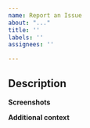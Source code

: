 ```yaml
---
name: Report an Issue
about: "..."
title: ''
labels: ''
assignees: ''

---
```


<!-- To automatically tag this issue, add the uppercase label(s) surrounded by brackets below, for example: [LABEL] -->

## Description
<!-- Explain your issue in detail, including the steps to reproduce it if applicable. Issues without proper explanation are liable to be closed by maintainers.-->

**Screenshots**
<!-- If applicable, add screenshots to help explain your problem. -->

**Additional context**
<!-- Add any other context about the problem here. -->
